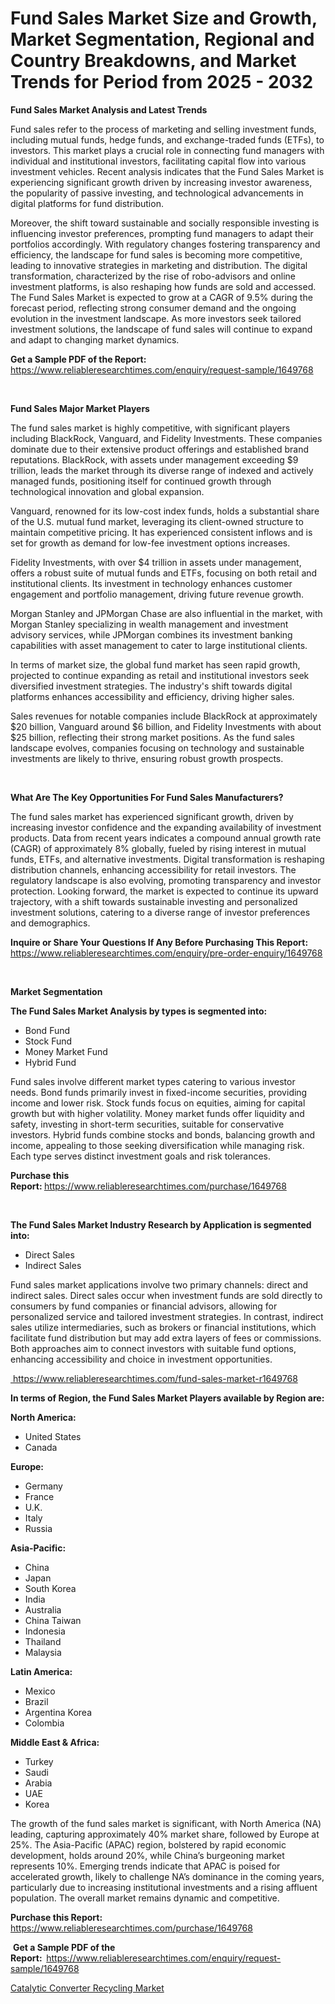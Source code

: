 <p><h1>Fund Sales Market Size and Growth, Market Segmentation, Regional and Country Breakdowns, and Market Trends for Period from 2025 -  2032</h1></p><p><strong>Fund Sales Market Analysis and Latest Trends</strong></p>
<p><p>Fund sales refer to the process of marketing and selling investment funds, including mutual funds, hedge funds, and exchange-traded funds (ETFs), to investors. This market plays a crucial role in connecting fund managers with individual and institutional investors, facilitating capital flow into various investment vehicles. Recent analysis indicates that the Fund Sales Market is experiencing significant growth driven by increasing investor awareness, the popularity of passive investing, and technological advancements in digital platforms for fund distribution.</p><p>Moreover, the shift toward sustainable and socially responsible investing is influencing investor preferences, prompting fund managers to adapt their portfolios accordingly. With regulatory changes fostering transparency and efficiency, the landscape for fund sales is becoming more competitive, leading to innovative strategies in marketing and distribution. The digital transformation, characterized by the rise of robo-advisors and online investment platforms, is also reshaping how funds are sold and accessed. The Fund Sales Market is expected to grow at a CAGR of 9.5% during the forecast period, reflecting strong consumer demand and the ongoing evolution in the investment landscape. As more investors seek tailored investment solutions, the landscape of fund sales will continue to expand and adapt to changing market dynamics.</p></p>
<p><strong>Get a Sample PDF of the Report:&nbsp;</strong> <a href="https://www.reliableresearchtimes.com/enquiry/request-sample/1649768?utm_campaign=3287&utm_medium=2&utm_source=Github&utm_content=ia&utm_term=09032025&utm_id=fund-sales">https://www.reliableresearchtimes.com/enquiry/request-sample/1649768</a></p>
<p>&nbsp;</p>
<p><strong>Fund Sales Major Market Players</strong></p>
<p><p>The fund sales market is highly competitive, with significant players including BlackRock, Vanguard, and Fidelity Investments. These companies dominate due to their extensive product offerings and established brand reputations. BlackRock, with assets under management exceeding $9 trillion, leads the market through its diverse range of indexed and actively managed funds, positioning itself for continued growth through technological innovation and global expansion.</p><p>Vanguard, renowned for its low-cost index funds, holds a substantial share of the U.S. mutual fund market, leveraging its client-owned structure to maintain competitive pricing. It has experienced consistent inflows and is set for growth as demand for low-fee investment options increases.</p><p>Fidelity Investments, with over $4 trillion in assets under management, offers a robust suite of mutual funds and ETFs, focusing on both retail and institutional clients. Its investment in technology enhances customer engagement and portfolio management, driving future revenue growth.</p><p>Morgan Stanley and JPMorgan Chase are also influential in the market, with Morgan Stanley specializing in wealth management and investment advisory services, while JPMorgan combines its investment banking capabilities with asset management to cater to large institutional clients.</p><p>In terms of market size, the global fund market has seen rapid growth, projected to continue expanding as retail and institutional investors seek diversified investment strategies. The industry's shift towards digital platforms enhances accessibility and efficiency, driving higher sales.</p><p>Sales revenues for notable companies include BlackRock at approximately $20 billion, Vanguard around $6 billion, and Fidelity Investments with about $25 billion, reflecting their strong market positions. As the fund sales landscape evolves, companies focusing on technology and sustainable investments are likely to thrive, ensuring robust growth prospects.</p></p>
<p>&nbsp;</p>
<p><strong>What Are The Key Opportunities For Fund Sales Manufacturers?</strong></p>
<p><p>The fund sales market has experienced significant growth, driven by increasing investor confidence and the expanding availability of investment products. Data from recent years indicates a compound annual growth rate (CAGR) of approximately 8% globally, fueled by rising interest in mutual funds, ETFs, and alternative investments. Digital transformation is reshaping distribution channels, enhancing accessibility for retail investors. The regulatory landscape is also evolving, promoting transparency and investor protection. Looking forward, the market is expected to continue its upward trajectory, with a shift towards sustainable investing and personalized investment solutions, catering to a diverse range of investor preferences and demographics.</p></p>
<p><strong>Inquire or Share Your Questions If Any Before Purchasing This Report:</strong> <a href="https://www.reliableresearchtimes.com/enquiry/pre-order-enquiry/1649768?utm_campaign=3287&utm_medium=2&utm_source=Github&utm_content=ia&utm_term=09032025&utm_id=fund-sales">https://www.reliableresearchtimes.com/enquiry/pre-order-enquiry/1649768</a></p>
<p>&nbsp;</p>
<p><strong>Market Segmentation</strong></p>
<p><strong>The Fund Sales Market Analysis by types is segmented into:</strong></p>
<p><ul><li>Bond Fund</li><li>Stock Fund</li><li>Money Market Fund</li><li>Hybrid Fund</li></ul></p>
<p><p>Fund sales involve different market types catering to various investor needs. Bond funds primarily invest in fixed-income securities, providing income and lower risk. Stock funds focus on equities, aiming for capital growth but with higher volatility. Money market funds offer liquidity and safety, investing in short-term securities, suitable for conservative investors. Hybrid funds combine stocks and bonds, balancing growth and income, appealing to those seeking diversification while managing risk. Each type serves distinct investment goals and risk tolerances.</p></p>
<p><strong>Purchase this Report:&nbsp;</strong><a href="https://www.reliableresearchtimes.com/purchase/1649768?utm_campaign=3287&utm_medium=2&utm_source=Github&utm_content=ia&utm_term=09032025&utm_id=fund-sales">https://www.reliableresearchtimes.com/purchase/1649768</a></p>
<p>&nbsp;</p>
<p><strong>The Fund Sales Market Industry Research by Application is segmented into:</strong></p>
<p><ul><li>Direct Sales</li><li>Indirect Sales</li></ul></p>
<p><p>Fund sales market applications involve two primary channels: direct and indirect sales. Direct sales occur when investment funds are sold directly to consumers by fund companies or financial advisors, allowing for personalized service and tailored investment strategies. In contrast, indirect sales utilize intermediaries, such as brokers or financial institutions, which facilitate fund distribution but may add extra layers of fees or commissions. Both approaches aim to connect investors with suitable fund options, enhancing accessibility and choice in investment opportunities.</p></p>
<p><a href="https://www.reliableresearchtimes.com/fund-sales-market-r1649768?utm_campaign=3287&utm_medium=2&utm_source=Github&utm_content=ia&utm_term=09032025&utm_id=fund-sales">&nbsp;https://www.reliableresearchtimes.com/fund-sales-market-r1649768</a></p>
<p><strong>In terms of Region, the Fund Sales Market Players available by Region are:</strong></p>
<p>
    <p> <strong> North America: </strong>
        <ul>
            <li>United States</li>
            <li>Canada</li>
        </ul>
        </p> 
    <p> <strong> Europe: </strong>
        <ul>
            <li>Germany</li>
            <li>France</li>
            <li>U.K.</li>
            <li>Italy</li>
            <li>Russia</li>
        </ul>
        </p> 
    <p> <strong> Asia-Pacific: </strong>
        <ul>
            <li>China</li>
            <li>Japan</li>
            <li>South Korea</li>
            <li>India</li>
            <li>Australia</li>
            <li>China Taiwan</li>
            <li>Indonesia</li>
            <li>Thailand</li>
            <li>Malaysia</li>
        </ul>
        </p> 
    <p> <strong> Latin America: </strong>
        <ul>
            <li>Mexico</li>
            <li>Brazil</li>
            <li>Argentina Korea</li>
            <li>Colombia</li>
        </ul>
        </p> 
    <p> <strong> Middle East & Africa: </strong>
        <ul>
            <li>Turkey</li>
            <li>Saudi</li>
            <li>Arabia</li>
            <li>UAE</li>
            <li>Korea</li>
        </ul>
    </p>
    </p>
<p><p>The growth of the fund sales market is significant, with North America (NA) leading, capturing approximately 40% market share, followed by Europe at 25%. The Asia-Pacific (APAC) region, bolstered by rapid economic development, holds around 20%, while China’s burgeoning market represents 10%. Emerging trends indicate that APAC is poised for accelerated growth, likely to challenge NA’s dominance in the coming years, particularly due to increasing institutional investments and a rising affluent population. The overall market remains dynamic and competitive.</p></p>
<p><strong>Purchase this Report: </strong><a href="https://www.reliableresearchtimes.com/purchase/1649768?utm_campaign=3287&utm_medium=2&utm_source=Github&utm_content=ia&utm_term=09032025&utm_id=fund-sales">https://www.reliableresearchtimes.com/purchase/1649768</a></p>
<p>&nbsp;<strong>Get a Sample PDF of the Report:&nbsp;&nbsp;</strong><a href="https://www.reliableresearchtimes.com/enquiry/request-sample/1649768?utm_campaign=3287&utm_medium=2&utm_source=Github&utm_content=ia&utm_term=09032025&utm_id=fund-sales">https://www.reliableresearchtimes.com/enquiry/request-sample/1649768</a></p>
<p><strong></strong></p>
<p><p><a href="https://github.com/leijavaagexo/Market-Research-Report-List-1/blob/main/catalytic-converter-recycling-market.md?utm_campaign=3287&utm_medium=2&utm_source=Github&utm_content=ia&utm_term=09032025&utm_id=fund-sales">Catalytic Converter Recycling Market</a></p></p>